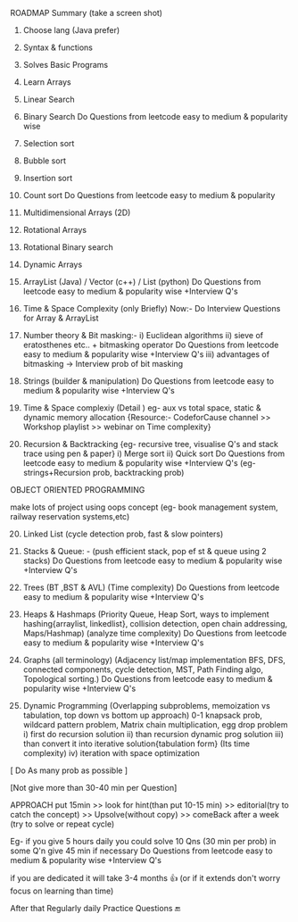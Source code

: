 ROADMAP Summary (take a screen shot) 
1. Choose lang (Java prefer)
2. Syntax & functions
3. Solves Basic Programs
4. Learn Arrays 
5. Linear Search
6. Binary Search
Do Questions from leetcode easy to medium & popularity wise

7. Selection sort
8. Bubble sort
9. Insertion sort
10. Count sort
Do Questions from leetcode easy to medium & popularity

11. Multidimensional Arrays (2D)
12. Rotational Arrays 
12. Rotational Binary search
13. Dynamic Arrays
14. ArrayList (Java) / Vector (c++) / List (python)
Do Questions from leetcode easy to medium & popularity wise +Interview Q's

15. Time & Space Complexity (only Briefly)
Now:- Do Interview Questions for Array & ArrayList
16. Number theory & Bit masking:-
i) Euclidean algorithms
ii) sieve of eratosthenes
etc.. + bitmasking operator
Do Questions from leetcode easy to medium & popularity wise +Interview Q's
iii) advantages of bitmasking
-> Interview prob of bit masking

17. Strings (builder & manipulation)
Do Questions from leetcode easy to medium & popularity wise +Interview Q's

18. Time & Space complexiy (Detail ) eg- aux vs total space, static & dynamic memory allocation
{Resource:- CodeforCause channel >> Workshop playlist >> webinar on Time complexity}

19. Recursion & Backtracking
{eg- recursive tree, visualise Q's and stack trace using pen & paper}
i) Merge sort
ii) Quick sort
Do Questions from leetcode easy to medium & popularity wise +Interview Q's
(eg- strings+Recursion prob, backtracking prob)

OBJECT ORIENTED PROGRAMMING

make lots of project using oops concept (eg- book management system, railway reservation systems,etc)

20. Linked List
(cycle detection prob, fast & slow pointers)

21. Stacks & Queue: -
(push efficient stack, pop ef st & queue using 2 stacks)
Do Questions from leetcode easy to medium & popularity wise +Interview Q's

22. Trees (BT ,BST & AVL)
(Time complexity)
Do Questions from leetcode easy to medium & popularity wise +Interview Q's

23. Heaps & Hashmaps
(Priority Queue, Heap Sort, ways to implement hashing{arraylist, linkedlist}, collision detection, open chain addressing, Maps/Hashmap)
(analyze time complexity)
Do Questions from leetcode easy to medium & popularity wise +Interview Q's

24. Graphs (all terminology)
(Adjacency list/map implementation
BFS, DFS, connected components, cycle detection, MST, Path Finding algo, Topological sorting.)
Do Questions from leetcode easy to medium & popularity wise +Interview Q's

25. Dynamic Programming
(Overlapping subproblems, memoization vs tabulation, top down vs bottom up approach)
 0-1 knapsack prob, wildcard pattern problem, Matrix chain multiplication, egg drop problem
i) first do recursion solution
ii) than recursion dynamic prog solution
iii) than convert it into iterative solution{tabulation form} 
(Its time complexity)
iv) iteration with space optimization

[ Do As many prob as possible ]

[Not give more than 30-40 min per Question]

APPROACH
put 15min >> look for hint(than put 10-15 min) >> editorial(try to catch the concept) >> Upsolve(without copy) >> comeBack after a week (try to solve or repeat cycle)

Eg- if you give 5 hours daily you could solve 10 Qns (30 min per prob) in some Q'n give 45 min if necessary
Do Questions from leetcode easy to medium & popularity wise +Interview Q's

if you are dedicated it will take 3-4 months 👍
(or if it extends don't worry focus on learning than time) 

After that Regularly daily Practice Questions 🔚